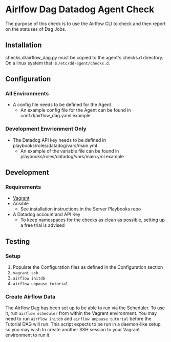 # Airlfow Dag Datadog Agent Check
The purpose of this check is to use the Airlfow CLI to check and then report on the statuses of Dag Jobs. 

## Installation
checks.d/airflow_dag.py must be copied to the agent's checks.d directory.  On a linux system that is `/etc/dd-agent/checks.d`.

## Configuration
### All Environments
* A config file needs to be defined for the Agent
    * An example config file for the Agent can be found in conf.d/airflow_dag.yaml.example
### Development Envrionment Only
* The Datadog API key needs to be defined in playbooks/roles/datadog/vars/main.yml
    * An example of the variable file can be found in playbooks/roles/datadog/vars/main.yml.example

## Development
### Requirements
* [Vagrant](https://www.vagrantup.com/)
* Ansible
    * See installation instructions in the Server Playbooks repo
* A Datadog account and API Key
    * To keep namespaces for the checks as clean as possible, setting up a free trial is advised

## Testing
### Setup
1. Populate the Configuration files as defined in the Configuration section
2. `vagrant ssh`
3. `airflow initdb`
4. `airflow unpause tutorial`

### Create Airflow Data
The Airflow Dag has been set up to be able to run via the Scheduler. To use it, run `airflow scheduler` from within the
Vagrant environment. You may need to run `airflow initdb` and `airflow unpause tutorial` before the Tutorial DAG will
run. This script expects to be run in a daemon-like setup, so you may wish to create another SSH session to your Vagrant
environment to run it.
